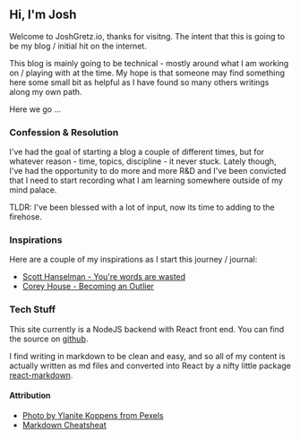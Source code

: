 ## Hi, I'm Josh
Welcome to JoshGretz.io, thanks for visitng. The intent that this is going to be my blog / initial hit on the internet. 

This blog is mainly going to be technical - mostly around what I am working on / playing with at the time. My hope is that
someone may find something here some small bit as helpful as I have found so many others writings along my own path.

Here we go ...

### Confession & Resolution
I've had the goal of starting a blog a couple of different times, but for whatever reason - time, topics, discipline - it never stuck. Lately though, I've had the opportunity to do more and more R&D and I've been convicted that I need to start recording what I 
am learning somewhere outside of my mind palace.

TLDR: I've been blessed with a lot of input, now its time to adding to the firehose.

### Inspirations
Here are a couple of my inspirations as I start this journey / journal:

* [Scott Hanselman - You're words are wasted](https://www.hanselman.com/blog/YourWordsAreWasted.aspx)
* [Corey House - Becoming an Outlier](https://vimeo.com/97415346)

### Tech Stuff
This site currently is a NodeJS backend with React front end. You can find the source on [github](https://github.com/jgretz/joshgretzio).

I find writing in markdown to be clean and easy, and so all of my content is actually written as md files and converted into React by
a nifty little package [react-markdown](https://rexxars.github.io/react-markdown/).

#### Attribution
* [Photo by Ylanite Koppens from Pexels](https://www.pexels.com/photo/yellow-pink-and-blue-party-balloons-796606/)
* [Markdown Cheatsheat](https://github.com/adam-p/markdown-here/wiki/Markdown-Cheatsheet)
